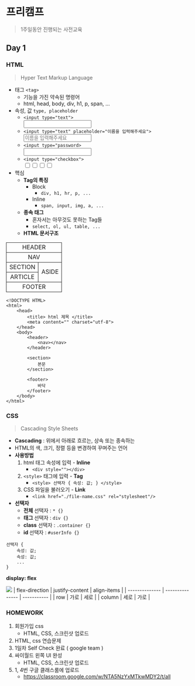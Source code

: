 # 프리캠프
> 1주일동안 진행되는 사전교육

## Day 1
### HTML
> Hyper Text Markup Language
* 태그 `<tag>`
    * 기능을 가진 약속된 명령어
    * html, head, body, div, h1, p, span, ...
* 속성, 값 `type, placeholder`
    * `<input type="text">` <br><input type="text">
    * `<input type="text" placeholder="이름을 입력해주세요">` <br><input type="text" placeholder="이름을 입력해주세요">
    * `<input type="password>` <br><input type="password">
    * `<input type="checkbox">` <br><input type="checkbox"><input type="checkbox"><input type="checkbox"><input type="checkbox">
* 핵심
    * <b> Tag의 특징 </b>
        * Block
            * `div, h1, hr, p, ...`
        * Inline
            * `span, input, img, a, ...`
    * <b> 종속 태그 </b>
        * 혼자서는 아무것도 못하는 Tag들
        * `select, ol, ul, table, ...`
    * <b> HTML 문서구조 </b>

<style>
    th, td { border: 1px solid; }
    table { text-align: center; }
</style>
<table>
<tr><td colspan=2>HEADER</td></tr>
<tr><td colspan=2>NAV</td></tr>
<tr>
    <td> SECTION </td>
    <td rowspan=2> ASIDE </td>
</tr>
<tr> <td> ARTICLE </td> </tr>
<tr><td colspan=2>FOOTER</td></tr>
</table>

```
<!DOCTYPE HTML>
<html>
    <head>
        <title> html 제목 </title>
        <meta content="" charset="utf-8">
    </head>
    <body>
        <header>
            <nav></nav>
        </header>

        <section>
            본문
        </section>

        <footer>
            바닥
        </footer>
    </body>
</html>
```

### CSS
> Cascading Style Sheets
* <b>Cascading</b> : 위에서 아래로 흐르는, 상속 또는 종속하는
* HTML의 색, 크기, 정렬 등을 변경하여 꾸며주는 언어
* <b>사용방법</b>
    1. html 태그 속성에 입력 - <b>Inline</b>
        * `<div style=""></div>`
    2. `<style>` 태그에 입력 - <b>Tag</b>
        * `<style> 선택자 { 속성: 값; } </style>`
    3. CSS 파일을 불러오기   - <b>Link</b>
        * `<link href="./file-name.css" rel="stylesheet"/>`
* <b>선택자</b>
    * <b>전체 </b> 선택자 : `* {}`
    * <b>태그 </b> 선택자 : `div {}`
    * <b>class</b> 선택자 : `.container {}`
    * <b>id   </b> 선택자 : `#userInfo {}`
```
선택자 {
    속성: 값;
    속성: 값;
    ...
}
```
<b>display: flex</b>

![](../pictures/flex-direction.png)
| flex-direction | justify-content | align-items |
| -------------- | --------------- | ----------- |
| row            | 가로            | 세로        |
| column         | 세로            | 가로        |

### HOMEWORK
1. 회원가입 css
    * HTML, CSS, 스크린샷 업로드
2. HTML, css 연습문제
3. 1일차 Self Check 완료 ( google team )
4. 싸이월드 왼쪽 UI 완성
    * HTML, CSS, 스크린샷 업로드
5. 1, 4번 구글 클래스룸에 업로드
    * https://classroom.google.com/w/NTA5NzYxMTkwMDY2/t/all